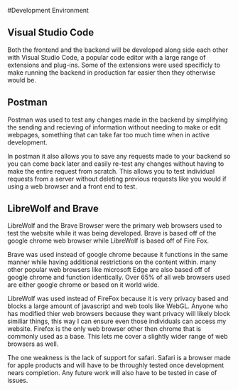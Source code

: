 #Development Environment
## Visual Studio Code
Both the frontend and the backend will be developed along side each other with Visual Studio Code, a popular code editor with a large range of extensions and plug-ins. Some of the extensions were used specificly to make running the backend in production far easier then they otherwise would be.

## Postman
Postman was used to test any changes made in the backend by simplifying the sending and recieving of information without needing to make or edit webpages, something that can take far too much time when in active development.

In postman it also allows you to save any requests made to your backend so you can come back later and easily re-test any changes without having to make the entire request from scratch. This allows you to test individual requests from a server without deleting previous requests like you would if using a web browser and a front end to test.

## LibreWolf and Brave
LibreWolf and the Brave Browser were the primary web browsers used to test the website while it was being developed. Brave is based off of the google chrome web browser while LibreWolf is based off of Fire Fox. 

Brave was used instead of google chrome because it functions in the same manner while having additional restrictions on the content within. many other popular web browsers like microsoft Edge are also based off of google chrome and function identically. Over 65% of all web browsers used are either google chrome or based on it world wide.

LibreWolf was used instead of FireFox because it is very privacy based and blocks a large amount of javascript and web tools like WebGL. Anyone who has modified thier web browsers because they want privacy will likely block similiar things, this way I can ensure even those individuals can access my website. Firefox is the only web browser other then chrome that is commonly used as a base. This lets me cover a slightly wider range of web browsers as well. 

The one weakness is the lack of support for safari. Safari is a browser made for apple products and will have to be throughly tested once development nears completion. Any future work will also have to be tested in case of issues.